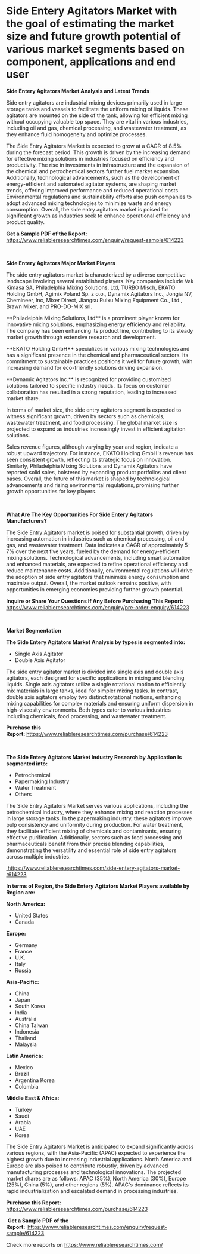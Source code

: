 <p><h1>Side Entery Agitators Market with the goal of estimating the market size and future growth potential of various market segments based on component, applications and end user</h1></p><p><strong>Side Entery Agitators Market Analysis and Latest Trends</strong></p>
<p><p>Side entry agitators are industrial mixing devices primarily used in large storage tanks and vessels to facilitate the uniform mixing of liquids. These agitators are mounted on the side of the tank, allowing for efficient mixing without occupying valuable top space. They are vital in various industries, including oil and gas, chemical processing, and wastewater treatment, as they enhance fluid homogeneity and optimize processes.</p><p>The Side Entry Agitators Market is expected to grow at a CAGR of 8.5% during the forecast period. This growth is driven by the increasing demand for effective mixing solutions in industries focused on efficiency and productivity. The rise in investments in infrastructure and the expansion of the chemical and petrochemical sectors further fuel market expansion. Additionally, technological advancements, such as the development of energy-efficient and automated agitator systems, are shaping market trends, offering improved performance and reduced operational costs. Environmental regulations and sustainability efforts also push companies to adopt advanced mixing technologies to minimize waste and energy consumption. Overall, the side entry agitators market is poised for significant growth as industries seek to enhance operational efficiency and product quality.</p></p>
<p><strong>Get a Sample PDF of the Report:&nbsp;</strong> <a href="https://www.reliableresearchtimes.com/enquiry/request-sample/614223?utm_campaign=2720&utm_medium=2&utm_source=Github&utm_content=ia&utm_term=08032025&utm_id=side-entery-agitators">https://www.reliableresearchtimes.com/enquiry/request-sample/614223</a></p>
<p>&nbsp;</p>
<p><strong>Side Entery Agitators Major Market Players</strong></p>
<p><p>The side entry agitators market is characterized by a diverse competitive landscape involving several established players. Key companies include Vak Kimasa SA, Philadelphia Mixing Solutions, Ltd, TURBO Misch, EKATO Holding GmbH, Agimix Poland Sp. z o.o., Dynamix Agitators Inc., Jongia NV, Chemineer, Inc, Mixer Direct, Jiangsu Ruixu Mixing Equipment Co., Ltd., Brawn Mixer, and PRO-DO-MIX srl.</p><p>**Philadelphia Mixing Solutions, Ltd** is a prominent player known for innovative mixing solutions, emphasizing energy efficiency and reliability. The company has been enhancing its product line, contributing to its steady market growth through extensive research and development. </p><p>**EKATO Holding GmbH** specializes in various mixing technologies and has a significant presence in the chemical and pharmaceutical sectors. Its commitment to sustainable practices positions it well for future growth, with increasing demand for eco-friendly solutions driving expansion.</p><p>**Dynamix Agitators Inc.** is recognized for providing customized solutions tailored to specific industry needs. Its focus on customer collaboration has resulted in a strong reputation, leading to increased market share.</p><p>In terms of market size, the side entry agitators segment is expected to witness significant growth, driven by sectors such as chemicals, wastewater treatment, and food processing. The global market size is projected to expand as industries increasingly invest in efficient agitation solutions.</p><p>Sales revenue figures, although varying by year and region, indicate a robust upward trajectory. For instance, EKATO Holding GmbH's revenue has seen consistent growth, reflecting its strategic focus on innovation. Similarly, Philadelphia Mixing Solutions and Dynamix Agitators have reported solid sales, bolstered by expanding product portfolios and client bases. Overall, the future of this market is shaped by technological advancements and rising environmental regulations, promising further growth opportunities for key players.</p></p>
<p>&nbsp;</p>
<p><strong>What Are The Key Opportunities For Side Entery Agitators Manufacturers?</strong></p>
<p><p>The Side Entry Agitators market is poised for substantial growth, driven by increasing automation in industries such as chemical processing, oil and gas, and wastewater treatment. Data indicates a CAGR of approximately 5-7% over the next five years, fueled by the demand for energy-efficient mixing solutions. Technological advancements, including smart automation and enhanced materials, are expected to refine operational efficiency and reduce maintenance costs. Additionally, environmental regulations will drive the adoption of side entry agitators that minimize energy consumption and maximize output. Overall, the market outlook remains positive, with opportunities in emerging economies providing further growth potential.</p></p>
<p><strong>Inquire or Share Your Questions If Any Before Purchasing This Report:</strong> <a href="https://www.reliableresearchtimes.com/enquiry/pre-order-enquiry/614223?utm_campaign=2720&utm_medium=2&utm_source=Github&utm_content=ia&utm_term=08032025&utm_id=side-entery-agitators">https://www.reliableresearchtimes.com/enquiry/pre-order-enquiry/614223</a></p>
<p>&nbsp;</p>
<p><strong>Market Segmentation</strong></p>
<p><strong>The Side Entery Agitators Market Analysis by types is segmented into:</strong></p>
<p><ul><li>Single Axis Agitator</li><li>Double Axis Agitator</li></ul></p>
<p><p>The side entry agitator market is divided into single axis and double axis agitators, each designed for specific applications in mixing and blending liquids. Single axis agitators utilize a single rotational motion to efficiently mix materials in large tanks, ideal for simpler mixing tasks. In contrast, double axis agitators employ two distinct rotational motions, enhancing mixing capabilities for complex materials and ensuring uniform dispersion in high-viscosity environments. Both types cater to various industries including chemicals, food processing, and wastewater treatment.</p></p>
<p><strong>Purchase this Report:&nbsp;</strong><a href="https://www.reliableresearchtimes.com/purchase/614223?utm_campaign=2720&utm_medium=2&utm_source=Github&utm_content=ia&utm_term=08032025&utm_id=side-entery-agitators">https://www.reliableresearchtimes.com/purchase/614223</a></p>
<p>&nbsp;</p>
<p><strong>The Side Entery Agitators Market Industry Research by Application is segmented into:</strong></p>
<p><ul><li>Petrochemical</li><li>Papermaking Industry</li><li>Water Treatment</li><li>Others</li></ul></p>
<p><p>The Side Entry Agitators Market serves various applications, including the petrochemical industry, where they enhance mixing and reaction processes in large storage tanks. In the papermaking industry, these agitators improve pulp consistency and uniformity during production. For water treatment, they facilitate efficient mixing of chemicals and contaminants, ensuring effective purification. Additionally, sectors such as food processing and pharmaceuticals benefit from their precise blending capabilities, demonstrating the versatility and essential role of side entry agitators across multiple industries.</p></p>
<p><a href="https://www.reliableresearchtimes.com/side-entery-agitators-market-r614223?utm_campaign=2720&utm_medium=2&utm_source=Github&utm_content=ia&utm_term=08032025&utm_id=side-entery-agitators">&nbsp;https://www.reliableresearchtimes.com/side-entery-agitators-market-r614223</a></p>
<p><strong>In terms of Region, the Side Entery Agitators Market Players available by Region are:</strong></p>
<p>
    <p> <strong> North America: </strong>
        <ul>
            <li>United States</li>
            <li>Canada</li>
        </ul>
        </p> 
    <p> <strong> Europe: </strong>
        <ul>
            <li>Germany</li>
            <li>France</li>
            <li>U.K.</li>
            <li>Italy</li>
            <li>Russia</li>
        </ul>
        </p> 
    <p> <strong> Asia-Pacific: </strong>
        <ul>
            <li>China</li>
            <li>Japan</li>
            <li>South Korea</li>
            <li>India</li>
            <li>Australia</li>
            <li>China Taiwan</li>
            <li>Indonesia</li>
            <li>Thailand</li>
            <li>Malaysia</li>
        </ul>
        </p> 
    <p> <strong> Latin America: </strong>
        <ul>
            <li>Mexico</li>
            <li>Brazil</li>
            <li>Argentina Korea</li>
            <li>Colombia</li>
        </ul>
        </p> 
    <p> <strong> Middle East & Africa: </strong>
        <ul>
            <li>Turkey</li>
            <li>Saudi</li>
            <li>Arabia</li>
            <li>UAE</li>
            <li>Korea</li>
        </ul>
    </p>
    </p>
<p><p>The Side Entry Agitators Market is anticipated to expand significantly across various regions, with the Asia-Pacific (APAC) expected to experience the highest growth due to increasing industrial applications. North America and Europe are also poised to contribute robustly, driven by advanced manufacturing processes and technological innovations. The projected market shares are as follows: APAC (35%), North America (30%), Europe (25%), China (5%), and other regions (5%). APAC's dominance reflects its rapid industrialization and escalated demand in processing industries.</p></p>
<p><strong>Purchase this Report: </strong><a href="https://www.reliableresearchtimes.com/purchase/614223?utm_campaign=2720&utm_medium=2&utm_source=Github&utm_content=ia&utm_term=08032025&utm_id=side-entery-agitators">https://www.reliableresearchtimes.com/purchase/614223</a></p>
<p>&nbsp;<strong>Get a Sample PDF of the Report:&nbsp;&nbsp;</strong><a href="https://www.reliableresearchtimes.com/enquiry/request-sample/614223?utm_campaign=2720&utm_medium=2&utm_source=Github&utm_content=ia&utm_term=08032025&utm_id=side-entery-agitators">https://www.reliableresearchtimes.com/enquiry/request-sample/614223</a></p>
<p><strong></strong></p>
<p>Check more reports on <a href="https://www.reliableresearchtimes.com/?utm_campaign=2720&utm_medium=2&utm_source=Github&utm_content=ia&utm_term=08032025&utm_id=side-entery-agitators">https://www.reliableresearchtimes.com/</a></p>